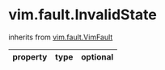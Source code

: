 vim.fault.InvalidState
======================
inherits from [vim.fault.VimFault](docs/vim.fault.VimFault.md)

| property | type | optional |
|:---------|:-----|:---------|
